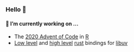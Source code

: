 ### Hello 👋

#### 🔭 I’m currently working on ...
* The [2020 Advent of Code] in [R]
* [Low level](https://github.com/bmatcuk/libuv-sys) and [high
  level](https://github.com/bmatcuk/libuv-rs) [rust] bindings for [libuv]

[2020 Advent of Code]: https://github.com/bmatcuk/adventofcode2020
[R]: https://www.r-project.org/
[rust]: https://www.rust-lang.org/
[libuv]: https://libuv.org/
